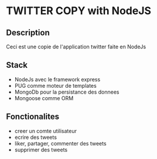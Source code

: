 # TWITTER COPY with NodeJS

## Description

Ceci est une copie de l'application twitter faite en NodeJs

## Stack
- NodeJs avec le framework express
- PUG comme moteur de templates
- MongoDb pour la persistance des donnees
- Mongoose comme ORM

## Fonctionalites
- creer un comte utilisateur
- ecrire des tweets
- liker, partager, commenter des tweets
- supprimer des tweets